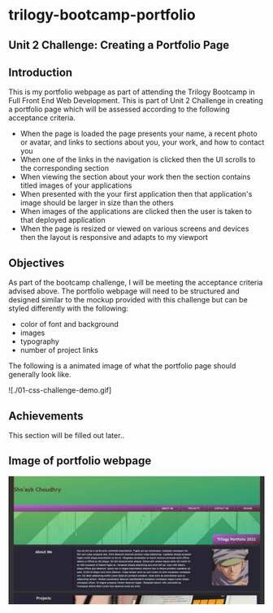 # trilogy-bootcamp-portfolio

## Unit 2 Challenge: Creating a Portfolio Page

## Introduction

This is my portfolio webpage as part of attending the Trilogy Bootcamp in Full Front End Web Development. This is part of Unit 2 Challenge in creating a portfolio page which will be assessed according to the following acceptance criteria.

- When the page is loaded the page presents your name, a recent photo or avatar, and links to sections about you, your work, and how to contact you
- When one of the links in the navigation is clicked then the UI scrolls to the corresponding section
- When viewing the section about your work then the section contains titled images of your applications
- When presented with the your first application then that application's image should be larger in size than the others
- When images of the applications are clicked then the user is taken to that deployed application
- When the page is resized or viewed on various screens and devices then the layout is responsive and adapts to my viewport

## Objectives

As part of the bootcamp challenge, I will be meeting the acceptance criteria advised above. The portfolio webpage will need to be structured and designed similar to the mockup provided with this challenge but can be styled differently with the following:

- color of font and background
- images
- typography
- number of project links

The following is a animated image of what the portfolio page should generally look like.

![./01-css-challenge-demo.gif]

## Achievements

This section will be filled out later..

## Image of portfolio webpage

![image of portfolio webpage](./portfolio-webpage-completed.jpg)
